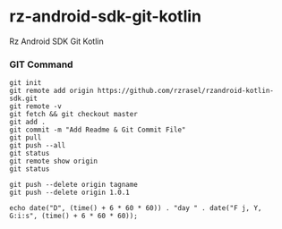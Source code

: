 # rz-android-sdk-git-kotlin
Rz Android SDK Git Kotlin


### GIT Command
```git_command
git init
git remote add origin https://github.com/rzrasel/rzandroid-kotlin-sdk.git
git remote -v
git fetch && git checkout master
git add .
git commit -m "Add Readme & Git Commit File"
git pull
git push --all
git status
git remote show origin
git status

git push --delete origin tagname
git push --delete origin 1.0.1
```


```PHP_DATE_TIME
echo date("D", (time() + 6 * 60 * 60)) . "day " . date("F j, Y, G:i:s", (time() + 6 * 60 * 60));
```
